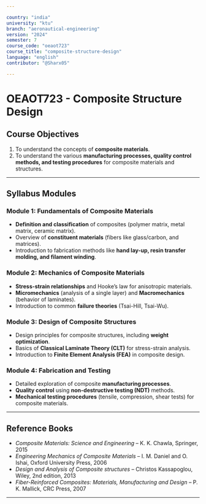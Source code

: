 ```yaml
---

country: "india"
university: "ktu"
branch: "aeronautical-engineering"
version: "2024"
semester: 7
course_code: "oeaot723"
course_title: "composite-structure-design"
language: "english"
contributor: "@Sharx05"

---
```


# OEAOT723 - Composite Structure Design

## Course Objectives

1.  To understand the concepts of **composite materials**.
2.  To understand the various **manufacturing processes, quality control methods, and testing procedures** for composite materials and structures.

---

## Syllabus Modules

### Module 1: Fundamentals of Composite Materials

-   **Definition and classification** of composites (polymer matrix, metal matrix, ceramic matrix).
-   Overview of **constituent materials** (fibers like glass/carbon, and matrices).
-   Introduction to fabrication methods like **hand lay-up, resin transfer molding, and filament winding**.

### Module 2: Mechanics of Composite Materials

-   **Stress-strain relationships** and Hooke’s law for anisotropic materials.
-   **Micromechanics** (analysis of a single layer) and **Macromechanics** (behavior of laminates).
-   Introduction to common **failure theories** (Tsai-Hill, Tsai-Wu).

### Module 3: Design of Composite Structures

-   Design principles for composite structures, including **weight optimization**.
-   Basics of **Classical Laminate Theory (CLT)** for stress-strain analysis.
-   Introduction to **Finite Element Analysis (FEA)** in composite design.

### Module 4: Fabrication and Testing

-   Detailed exploration of composite **manufacturing processes**.
-   **Quality control** using **non-destructive testing (NDT)** methods.
-   **Mechanical testing procedures** (tensile, compression, shear tests) for composite materials.

---

## Reference Books

-   *Composite Materials: Science and Engineering* – K. K. Chawla, Springer, 2015
-   *Engineering Mechanics of Composite Materials* – I. M. Daniel and O. Ishai, Oxford University Press, 2006
-   *Design and Analysis of Composite structures* – Christos Kassapoglou, Wiley, 2nd edition, 2013
-   *Fiber-Reinforced Composites: Materials, Manufacturing and Design* – P. K. Mallick, CRC Press, 2007

---
